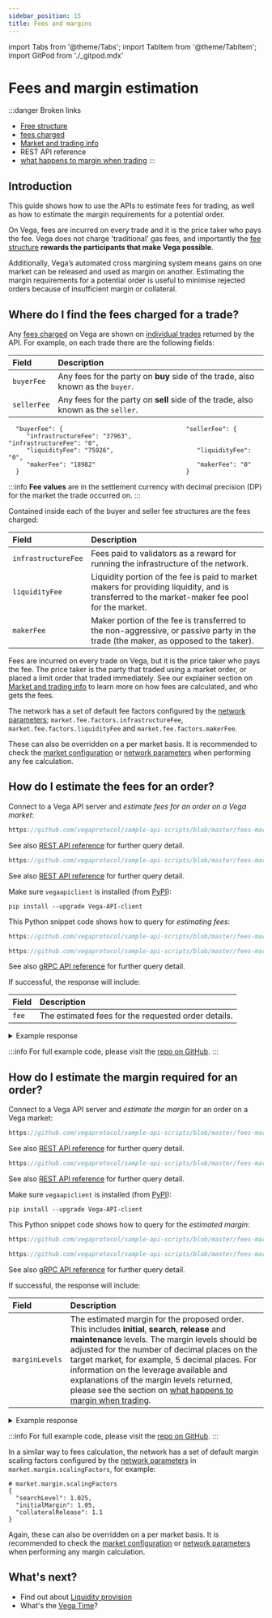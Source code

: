 ```yaml
---
sidebar_position: 15
title: Fees and margins 
---
```

import Tabs from '@theme/Tabs';
import TabItem from '@theme/TabItem';
import GitPod from './_gitpod.mdx'

# Fees and margin estimation

:::danger Broken links
* [Free structure](https://docs.fairground.vega.xyz/docs/trading-questions/#what-are-the-fees-for-trading-on-the-vega-testnet-and-who-gets-the-fees)
* [fees charged](https://docs.fairground.vega.xyz/docs/trading-questions/#how-are-trading-fees-calculated)
* [Market and trading info](https://docs.fairground.vega.xyz/docs/trading-questions/#what-are-the-fees-for-trading-on-the-vega-testnet-and-who-gets-the-fees)
* REST API reference
* [what happens to margin when trading](https://docs.fairground.vega.xyz/docs/trading-questions/#what-happens-to-margin-when-a-trader-puts-a-trade-on)
:::

## Introduction

This guide shows how to use the APIs to estimate fees for trading, as well as how to estimate the margin requirements for a potential order.

On Vega, fees are incurred on every trade and it is the price taker who pays the fee. Vega does not charge 'traditional' gas fees, and importantly the [fee structure](../trading-questions.md#what-are-the-fees-for-trading-on-the-vega-testnet-and-who-gets-the-fees">}}) **rewards the participants that make Vega possible**.

Additionally, Vega’s automated cross margining system means gains on one market can be released and used as margin on another. Estimating the margin requirements for a potential order is useful to minimise rejected orders because of insufficient margin or collateral.

## Where do I find the fees charged for a trade?

Any [fees charged](../trading-questions.md#how-are-trading-fees-calculated) on Vega are shown on [individual trades](list-orders-trades.md#listing-trades-for-an-order">}}) returned by the API. For example, on each trade there are the following fields:

| Field          |  Description  |
| :----------------- | :------------- |
| `buyerFee` | Any fees for the party on **buy** side of the trade, also known as the `buyer`. |
| `sellerFee` | Any fees for the party on **sell** side of the trade, also known as the `seller`. |

```
  "buyerFee": {                                  "sellerFee": {
     "infrastructureFee": "37963",                  "infrastructureFee": "0",
     "liquidityFee": "75926",                       "liquidityFee": "0",
     "makerFee": "18982"                            "makerFee": "0"
  }                                              }
```

:::info
**Fee values** are in the settlement currency with decimal precision (DP) for the market the trade occurred on.
:::

Contained inside each of the buyer and seller fee structures are the fees charged:

| Field          |  Description  |
| :----------------- | :------------- |
| `infrastructureFee` | Fees paid to validators as a reward for running the infrastructure of the network. |
| `liquidityFee` | Liquidity portion of the fee is paid to market makers for providing liquidity, and is transferred to the market-maker fee pool for the market. |
| `makerFee` | Maker portion of the fee is transferred to the non-aggressive, or passive party in the trade (the maker, as opposed to the taker). |

Fees are incurred on every trade on Vega, but it is the price taker who pays the fee. The price taker is the party that traded using a market order, or placed a limit order that traded immediately. See our explainer section on [Market and trading info](../trading-questions.md#what-are-the-fees-for-trading-on-the-vega-testnet-and-who-gets-the-fees">}}) to learn more on how fees are calculated, and who gets the fees.

The network has a set of default fee factors configured by the [network parameters](create-market.md#where-do-i-find-the-current-network-parameters); `market.fee.factors.infrastructureFee`, `market.fee.factors.liquidityFee` and `market.fee.factors.makerFee`. 

These can also be overridden on a per market basis. It is recommended to check the [market configuration](markets.md#listing-markets-on-a-vega-network) or [network parameters](create-market.md#where-do-i-find-the-current-network-parameters) when performing any fee calculation.

## How do I estimate the fees for an order?

Connect to a Vega API server and *estimate fees for an order on a Vega market*:  

<Tabs groupId="codesamples1">
<TabItem value="shell-rest" label="Shell (REST)">

```js reference
https://github.com/vegaprotocol/sample-api-scripts/blob/master/fees-margins-estimation/get-fees-margins-estimate.sh#L75-L93
```

See also [REST API reference](/api/rest/data-node/api/v1/trading_data.html#operation/EstimateFee) for further query detail.
</TabItem>
<TabItem value="python-rest" label="Python (REST)">

```js reference
https://github.com/vegaprotocol/sample-api-scripts/blob/master/fees-margins-estimation/get-fees-margins-estimate.py#L95-L113
```

See also [REST API reference](/api/rest/data-node/api/v1/trading_data.html#operation/EstimateFee) for further query detail.
</TabItem>
<TabItem value="python-grpc" label="Python (gRPC)">

Make sure `vegaapiclient` is installed (from [PyPI](https://pypi.org/project/Vega-API-client/)):

```shell
pip install --upgrade Vega-API-client
```

This Python snippet code shows how to query for *estimating fees*:

```js reference
https://github.com/vegaprotocol/sample-api-scripts/blob/master/fees-margins-estimation/get-fees-margins-estimate-with-Vega-API-client.py#L50-L53
```

```js reference
https://github.com/vegaprotocol/sample-api-scripts/blob/master/fees-margins-estimation/get-fees-margins-estimate-with-Vega-API-client.py#L99-L112
```

See also [gRPC API reference](/api/grpc/#datanode.api.v1.EstimateFeeRequest) for further query detail.
</TabItem>
</Tabs>

If successful, the response will include:

| Field          |  Description  |
| :----------------- | :------------- |
| `fee` | The estimated fees for the requested order details. |

<details><summary>Example response</summary>

```js reference
https://github.com/vegaprotocol/sample-api-scripts/blob/master/fees-margins-estimation/response-examples.txt#L2-L18
```

</details>

:::info
For full example code, please visit the [repo on GitHub](https://github.com/vegaprotocol/sample-api-scripts/blob/master/fees-margins-estimation/).
:::




## How do I estimate the margin required for an order?

Connect to a Vega API server and *estimate the margin* for an order on a Vega market:  


<GitPod />

<Tabs groupId="codesamples2">
<TabItem value="shell-rest" label="Shell (REST)">

```js reference
https://github.com/vegaprotocol/sample-api-scripts/blob/master/fees-margins-estimation/get-fees-margins-estimate.sh#L102-L120
```

  See also [REST API reference](/api/rest/data-node/api/v1/trading_data.html#operation/EstimateMargin) for further query detail.
</TabItem>
<TabItem value="python-rest" label="Python (REST)">

```js reference
https://github.com/vegaprotocol/sample-api-scripts/blob/master/fees-margins-estimation/get-fees-margins-estimate.py#L121-L139
```

  See also [REST API reference](/api/rest/data-node/api/v1/trading_data.html#operation/EstimateMargin) for further query detail.
</TabItem>
<TabItem value="python-grpc" label="Python (gRPC)">

Make sure `vegaapiclient` is installed (from [PyPI](https://pypi.org/project/Vega-API-client/)):

```shell
pip install --upgrade Vega-API-client
```

This Python snippet code shows how to query for the *estimated margin*:

```js reference
https://github.com/vegaprotocol/sample-api-scripts/blob/master/fees-margins-estimation/get-fees-margins-estimate-with-Vega-API-client.py#L50-L53
```

```js reference
https://github.com/vegaprotocol/sample-api-scripts/blob/master/fees-margins-estimation/get-fees-margins-estimate-with-Vega-API-client.py#L120-L133
```

  See also [gRPC API reference](/api/grpc/#datanode.api.v1.EstimateMarginRequest) for further query detail.
</TabItem>
</Tabs>



If successful, the response will include:

| Field          |  Description  |
| :----------------- | :------------- |
| `marginLevels` | The estimated margin for the proposed order. This includes **initial**, **search**, **release** and **maintenance** levels. The margin levels should be adjusted for the number of decimal places on the target market, for example, 5 decimal places. For information on the leverage available and explanations of the margin levels returned, please see the section on [what happens to margin when trading](../trading-questions.md#what-happens-to-margin-when-a-trader-puts-a-trade-on">}}).|

<details><summary>Example response</summary>

```js reference
https://github.com/vegaprotocol/sample-api-scripts/blob/master/fees-margins-estimation/response-examples.txt#L24-L36
```

</details>

:::info
For full example code, please visit the [repo on GitHub](https://github.com/vegaprotocol/sample-api-scripts/blob/master/fees-margins-estimation/).
:::



In a similar way to fees calculation, the network has a set of default margin scaling factors configured by the [network parameters](create-market.md#where-do-i-find-the-current-network-parameters) in `market.margin.scalingFactors`, for example:

```
# market.margin.scalingFactors
{
  "searchLevel": 1.025,
  "initialMargin": 1.05,
  "collateralRelease": 1.1
}
```

Again, these can also be overridden on a per market basis. It is recommended to check the [market configuration](markets.md#listing-markets-on-a-vega-network) or [network parameters](create-market.md#where-do-i-find-the-current-network-parameters) when performing any margin calculation.


## What's next?

 * Find out about [Liquidity provision](liquidity-provision.md)
 * What's the [Vega Time](time.md)?
 
